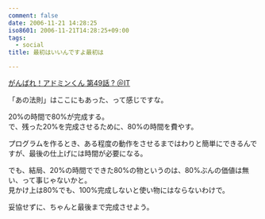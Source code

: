 ```yaml
---
comment: false
date: 2006-11-21 14:28:25
iso8601: 2006-11-21T14:28:25+09:00
tags:
  - social
title: 最初はいいんですよ最初は

---
```


<div class="entry-body">
  <p><a title="がんばれ！アドミンくん 第49話 ? ＠IT" href="http://www.atmarkit.co.jp/fwin2k/itpropower/admin-kun/049/adminkun049.html">がんばれ！アドミンくん 第49話 ? ＠IT</a></p>

  <p>「あの法則」はここにもあった、って感じですな。<br /></p>

  <p>20%の時間で80%が完成する。<br />
    で、残った20%を完成させるために、80%の時間を費やす。</p>

  <p>プログラムを作るとき、ある程度の動作をさせるまではわりと簡単にできるんですが、最後の仕上げには時間が必要になる。</p>

  <p>でも、結局、20%の時間でできた80%の物というのは、80%ぶんの価値は無い、って事じゃないかと。<br />
    見かけ上は80%でも、100%完成しないと使い物にはならないわけで。</p>

  <p>妥協せずに、ちゃんと最後まで完成させよう。<br /></p>
</div>
